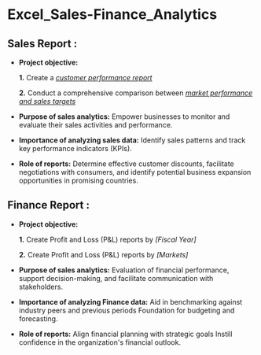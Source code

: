 # Excel_Sales-Finance_Analytics
## Sales Report :


- **Project objective:** 

    **1.** Create a _[customer performance report](https://github.com/dhanush131997/Excel_Sales-Finanace_Analytics/blob/main/Customer_Performance_Report.pdf)_

    **2.** Conduct a comprehensive comparison between _[market performance and sales targets](https://github.com/dhanush131997/Excel_Sales-Finanace_Analytics/blob/main/Market%20performance%20vs%20Target_report.pdf)_

- **Purpose of sales analytics:** Empower businesses to monitor and evaluate their sales activities and performance.

- **Importance of analyzing sales data:** Identify sales patterns and track key performance indicators (KPIs).

- **Role of reports:** Determine effective customer discounts, facilitate negotiations with consumers, and identify potential business expansion opportunities in promising countries.


## Finance Report :

- **Project objective:** 

    **1.** Create Profit and Loss (P&L) reports by _[Fiscal Year]_ 

   **2.** Create Profit and Loss (P&L) reports by _[Markets]_

- **Purpose of sales analytics:** Evaluation of financial performance, support decision-making, and facilitate communication with stakeholders.

- **Importance of analyzing Finance data:** Aid in benchmarking against industry peers and previous periods Foundation for budgeting and forecasting.

- **Role of reports:** Align financial planning with strategic goals Instill confidence in the organization's financial outlook.

